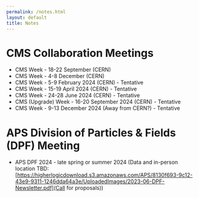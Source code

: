 ```yaml
---
permalink: /notes.html
layout: default
title: Notes
---
```


# CMS Collaboration Meetings

  * CMS Week - 18-22 September (CERN)
  * CMS Week - 4-8 December (CERN)
  * CMS Week - 5-9 February 2024 (CERN) - Tentative
  * CMS Week - 15-19 April 2024 (CERN) - Tentative
  * CMS Week - 24-28 June 2024 (CERN) - Tentative
  * CMS (Upgrade) Week - 16-20 September 2024 (CERN) - Tentative
  * CMS Week - 9-13 December 2024 (Away from CERN?) - Tentative

# APS Division of Particles & Fields (DPF) Meeting

  * APS DPF 2024 - late spring or summer 2024 (Data and in-person location TBD: [https://higherlogicdownload.s3.amazonaws.com/APS/8130f693-9c12-43e9-9311-1246dda64a3e/UploadedImages/2023-06-DPF-Newsletter.pdf](Call for proposals))


